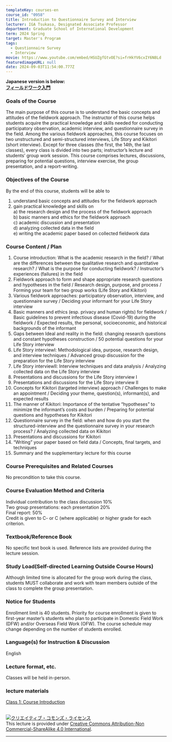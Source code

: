 ```yaml
---
templateKey: courses-en
course_id: "0958"
title: Introduction to Questionnaire Survey and Interview
lecturer: IGA Tsukasa, Designated Associate Professor
department: Graduate School of International Development
term: 2024 Spring
target: Master's Program
tags:
  - Questionnaire Survey
  - Interview
movie: https://www.youtube.com/embed/HSUZgfGtvOE?si=frHkYV6cxIY6N8Ld
featuredimageURL: null
date: 2024-09-03T11:54:00.777Z
---
```

**Japanese version is below:**  
**[フィールドワーク入門](https://ocw.nagoya-u.jp/courses/0958-フィールドワーク入門-2024/)**

### Goals of the Course

The main purpose of this course is to understand the basic concepts and attitudes of the fieldwork approach. The instructor of this course helps students acquire the practical knowledge and skills needed for conducting participatory observation, academic interview, and questionnaire survey in the field. Among the various fieldwork approaches, this course focuses on two unstructured and semi-structured interviews, Life Story and Kikitori (short interview). Except for three classes (the first, the 14th, the last classes), every class is divided into two parts; instructor’s lecture and students’ group work session. This course comprises lectures, discussions, preparing for potential questions, interview exercise, the group presentation, and a report-writing. 

### Objectives of the Course
By the end of this course, students will be able to    
1) understand basic concepts and attitudes for the fieldwork approach  
2) gain practical knowledge and skills on  
a) the research design and the process of the fieldwork approach  
b) basic manners and ethics for the fieldwork approach  
c) academic discussion and presentation  
d) analyzing collected data in the field  
e) writing the academic paper based on collected fieldwork data  

### Course Content / Plan
1. Course introduction: What is the academic research in the field? / What are the differences between the qualitative research and quantitative research? / What is the purpose for conducting fieldwork? / Instructor’s experiences (failures) in the field  
2. Fieldwork approach to form and shape appropriate research questions and hypotheses in the field / Research design, purpose, and process / Forming your team for two group works (Life Story and Kikitori)   
3. Various fieldwork approaches: participatory observation, interview, and questionnaire survey / Deciding your informant for your Life Story interview   
4. Basic manners and ethics (esp. privacy and human rights) for fieldwork / Basic guidelines to prevent infectious disease (Covid-19) during the fieldwork / Expected results, the personal, socioeconomic, and historical backgrounds of the informant   
5. Gaps between Ideal and reality in the field: changing research questions and constant hypotheses construction / 50 potential questions for your Life Story interview   
6. Life Story interviewⅠ: Methodological idea, purpose, research design, and interview techniques / Advanced group discussion for the preparation for the Life Story interview   
7. Life Story interviewⅡ: Interview techniques and data analysis / Analyzing collected data on the Life Story interview   
8. Presentations and discussions for the Life Story interview Ⅰ   
9. Presentations and discussions for the Life Story interview Ⅱ   
10. Concepts for Kikitori (targeted interview) approach / Challenges to make an appointment / Deciding your theme, question(s), informant(s), and expected results   
11. The manner of Kikitori: Importance of the tentative “hypotheses” to minimize the informant’s costs and burden / Preparing for potential questions and hypotheses for Kikitori   
12. Questionnaire survey in the field: when and how do you start the structured-interview and the questionnaire survey in your research process? / Analyzing collected data on Kikitori   
13. Presentations and discussions for Kikitori   
14. “Writing” your paper based on field data / Concepts, final targets, and techniques   
15. Summary and the supplementary lecture for this course  

### Course Prerequisites and Related Courses
No precondition to take this course.

### Course Evaluation Method and Criteria
Individual contribution to the class discussion 10%  
Two group presentations: each presentation 20%  
Final report: 50%  
Credit is given to C- or C (where applicable) or higher grade for each criterion.  

### Textbook/Reference Book
No specific text book is used. Reference lists are provided during the lecture session.  

### Study Load(Self-directed Learning Outside Course Hours)
Although limited time is allocated for the group work during the class, students MUST collaborate and work with team members outside of the class to complete the group presentation.

### Notice for Students
Enrollment limit is 40 students. Priority for course enrollment is given to first-year master’s students who plan to participate in Domestic Field Work (DFW) and/or Overseas Field Work (OFW).
The course schedule may change depending on the number of students enrolled.

### Language(s) for Instruction & Discussion
English

### Lecture format, etc.
Classes will be held in-person.

### lecture materials
[Class 1: Course Introduction](https://ocw.nagoya-u.jp/files/958/伊賀先生slide.pdf)

</br>
<a rel="license" href="http://creativecommons.org/licenses/by-nc-sa/4.0/"><img alt="クリエイティブ・コモンズ・ライセンス" style="border-width:0" style="border-width:0;" data-src="" src="https://i.creativecommons.org/l/by-nc-sa/4.0/88x31.png" /></a><br />This lecture is provided under <a rel="license" href="http://creativecommons.org/licenses/by-nc-sa/4.0/">Creative Commons Attribution-Non Commercial-ShareAlike 4.0 International</a>.  

---
